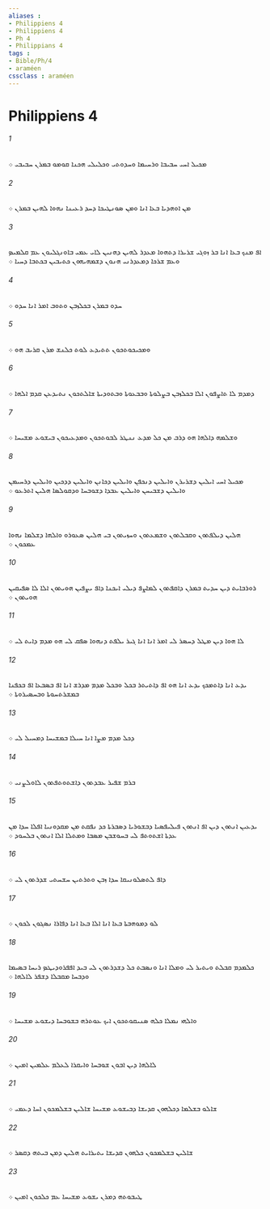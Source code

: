 ```yaml
---
aliases : 
- Philippiens 4
- Philippiens 4
- Ph 4
- Philippians 4
tags : 
- Bible/Ph/4
- araméen
cssclass : araméen
---
```


# Philippiens 4

###### 1
ܡܟܝܠ ܐܚܝ ܚܒܝܒܐ ܘܪܚܝܡܐ ܘܚܕܘܬܝ ܘܟܠܝܠܝ ܗܟܢܐ ܩܘܡܘ ܒܡܪܢ ܚܒܝܒܝ ܀
###### 2
ܡܢ ܐܘܗܕܝܐ ܒܥܐ ܐܢܐ ܘܡܢ ܤܘܢܛܝܟܐ ܕܚܕ ܪܥܝܢܐ ܢܗܘܐ ܠܗܝܢ ܒܡܪܢ ܀
###### 3
ܐܦ ܡܢܟ ܒܥܐ ܐܢܐ ܒܪ ܙܘܓܝ ܫܪܝܪܐ ܕܬܗܘܐ ܡܥܕܪ ܠܗܝܢ ܕܗܢܝܢ ܠܐܝ ܥܡܝ ܒܐܘܢܓܠܝܘܢ ܥܡ ܩܠܡܝܤ ܘܥܡ ܫܪܟܐ ܕܡܥܕܪܢܝ ܗܢܘܢ ܕܫܡܗܝܗܘܢ ܟܬܝܒܝܢ ܒܟܬܒܐ ܕܚܝܐ ܀
###### 4
ܚܕܘ ܒܡܪܢ ܒܟܠܙܒܢ ܘܬܘܒ ܐܡܪ ܐܢܐ ܚܕܘ ܀
###### 5
ܘܡܟܝܟܘܬܟܘܢ ܬܬܝܕܥ ܠܘܬ ܟܠܢܫ ܡܪܢ ܩܪܝܒ ܗܘ ܀
###### 6
ܕܡܕܡ ܠܐ ܬܐܨܦܘܢ ܐܠܐ ܒܟܠܙܒܢ ܒܨܠܘܬܐ ܘܒܒܥܘܬܐ ܘܒܬܘܕܝܬܐ ܫܐܠܬܟܘܢ ܢܬܝܕܥܢ ܩܕܡ ܐܠܗܐ ܀
###### 7
ܘܫܠܡܗ ܕܐܠܗܐ ܗܘ ܕܪܒ ܡܢ ܟܠ ܡܕܥ ܢܢܛܪ ܠܒܘܬܟܘܢ ܘܡܕܥܝܟܘܢ ܒܝܫܘܥ ܡܫܝܚܐ ܀
###### 8
ܡܟܝܠ ܐܚܝ ܐܝܠܝܢ ܕܫܪܝܪܢ ܘܐܝܠܝܢ ܕܢܟܦܢ ܘܐܝܠܝܢ ܕܟܐܢܢ ܘܐܝܠܝܢ ܕܕܟܝܢ ܘܐܝܠܝܢ ܕܪܚܝܡܢ ܘܐܝܠܝܢ ܕܫܒܝܚܢ ܘܐܝܠܝܢ ܥܒܕܐ ܕܫܘܒܚܐ ܘܕܩܘܠܤܐ ܗܠܝܢ ܐܬܪܥܘ ܀
###### 9
ܗܠܝܢ ܕܝܠܦܬܘܢ ܘܩܒܠܬܘܢ ܘܫܡܥܬܘܢ ܘܚܙܝܬܘܢ ܒܝ ܗܠܝܢ ܤܥܘܪܘ ܘܐܠܗܐ ܕܫܠܡܐ ܢܗܘܐ ܥܡܟܘܢ ܀
###### 10
ܪܘܪܒܐܝܬ ܕܝܢ ܚܕܝܬ ܒܡܪܢ ܕܐܩܦܬܘܢ ܠܡܐܨܦ ܕܝܠܝ ܐܝܟܢܐ ܕܐܦ ܝܨܦܝܢ ܗܘܝܬܘܢ ܐܠܐ ܠܐ ܤܦܝܩܝܢ ܗܘܝܬܘܢ ܀
###### 11
ܠܐ ܗܘܐ ܕܝܢ ܡܛܠ ܕܚܤܪ ܠܝ ܐܡܪ ܐܢܐ ܐܢܐ ܓܝܪ ܝܠܦܬ ܕܢܗܘܐ ܤܦܩ ܠܝ ܗܘ ܡܕܡ ܕܐܝܬ ܠܝ ܀
###### 12
ܝܕܥ ܐܢܐ ܕܐܬܡܟܟ ܝܕܥ ܐܢܐ ܗܘ ܐܦ ܕܐܬܝܬܪ ܒܟܠ ܘܒܟܠ ܡܕܡ ܡܕܪܫ ܐܢܐ ܐܦ ܒܤܒܥܐ ܐܦ ܒܟܦܢܐ ܒܡܫܪܬܚܘܬܐ ܘܒܚܤܝܪܘܬܐ ܀
###### 13
ܕܟܠ ܡܕܡ ܡܨܐ ܐܢܐ ܚܝܠܐ ܒܡܫܝܚܐ ܕܡܚܝܠ ܠܝ ܀
###### 14
ܒܪܡ ܫܦܝܪ ܥܒܕܬܘܢ ܕܐܫܬܘܬܦܬܘܢ ܠܐܘܠܨܢܝ ܀
###### 15
ܝܕܥܝܢ ܐܢܬܘܢ ܕܝܢ ܐܦ ܐܢܬܘܢ ܦܝܠܝܦܤܝܐ ܕܒܫܘܪܝܐ ܕܤܒܪܬܐ ܟܕ ܢܦܩܬ ܡܢ ܡܩܕܘܢܝܐ ܐܦܠܐ ܚܕܐ ܡܢ ܥܕܬܐ ܐܫܬܘܬܦ ܠܝ ܒܚܘܫܒܢ ܡܤܒܐ ܘܡܬܠܐ ܐܠܐ ܐܢܬܘܢ ܒܠܚܘܕ ܀
###### 16
ܕܐܦ ܠܬܤܠܘܢܝܩܐ ܚܕܐ ܙܒܢ ܘܬܪܬܝܢ ܚܫܚܬܝ ܫܕܪܬܘܢ ܠܝ ܀
###### 17
ܠܘ ܕܡܘܗܒܬܐ ܒܥܐ ܐܢܐ ܐܠܐ ܒܥܐ ܐܢܐ ܕܦܐܪܐ ܢܤܓܘܢ ܠܟܘܢ ܀
###### 18
ܟܠܡܕܡ ܩܒܠܬ ܘܝܬܝܪ ܠܝ ܘܡܠܐ ܐܢܐ ܘܢܤܒܬ ܟܠ ܕܫܕܪܬܘܢ ܠܝ ܒܝܕ ܐܦܦܪܘܕܝܛܤ ܪܝܚܐ ܒܤܝܡܐ ܘܕܒܚܐ ܡܩܒܠܐ ܕܫܦܪ ܠܐܠܗܐ ܀
###### 19
ܘܐܠܗܝ ܢܡܠܐ ܟܠܗ ܤܢܝܩܘܬܟܘܢ ܐܝܟ ܥܘܬܪܗ ܒܫܘܒܚܐ ܕܝܫܘܥ ܡܫܝܚܐ ܀
###### 20
ܠܐܠܗܐ ܕܝܢ ܐܒܘܢ ܫܘܒܚܐ ܘܐܝܩܪܐ ܠܥܠܡ ܥܠܡܝܢ ܐܡܝܢ ܀
###### 21
ܫܐܠܘ ܒܫܠܡܐ ܕܟܠܗܘܢ ܩܕܝܫܐ ܕܒܝܫܘܥ ܡܫܝܚܐ ܫܐܠܝܢ ܒܫܠܡܟܘܢ ܐܚܐ ܕܥܡܝ ܀
###### 22
ܫܐܠܝܢ ܒܫܠܡܟܘܢ ܟܠܗܘܢ ܩܕܝܫܐ ܝܬܝܪܐܝܬ ܗܠܝܢ ܕܡܢ ܒܝܬܗ ܕܩܤܪ ܀
###### 23
ܛܝܒܘܬܗ ܕܡܪܢ ܝܫܘܥ ܡܫܝܚܐ ܥܡ ܟܠܟܘܢ ܐܡܝܢ ܀
